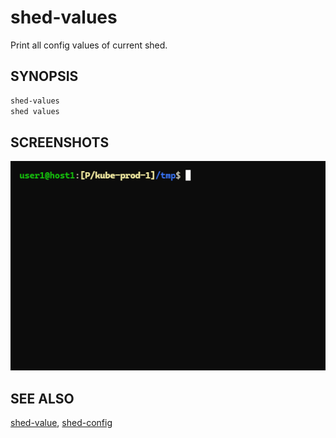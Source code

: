 # shed-values

Print all config values of current shed.

## SYNOPSIS

```bash
shed-values
shed values
```

## SCREENSHOTS

![shed-values](shed-values.gif "shed-values")

## SEE ALSO

[shed-value](shed-value.md), [shed-config](shed-config.md)
